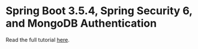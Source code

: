 # Spring Boot 3.5.4, Spring Security 6, and MongoDB Authentication

Read the full tutorial [here](https://www.djamware.com/post/5b2f000880aca77b083240b2/spring-boot-354-security-and-mongodb-authentication-web-app-thymeleaf-bootstrap).
